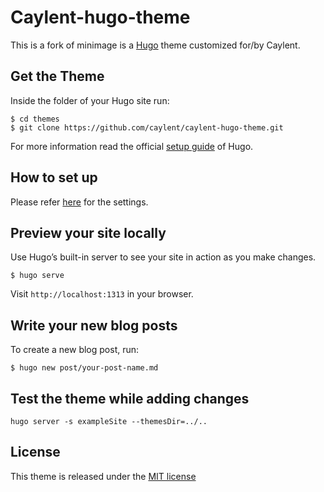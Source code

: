 # Caylent-hugo-theme

This is a fork of minimage is a [Hugo](https://gohugo.io) theme customized for/by Caylent.

## Get the Theme
Inside the folder of your Hugo site run:
```
$ cd themes
$ git clone https://github.com/caylent/caylent-hugo-theme.git
```

For more information read the official [setup guide](https://gohugo.io/overview/installing/) of Hugo.

## How to set up
Please refer [here](https://github.com/caylent/caylent-hugo-theme/blob/master/exampleSite/config.toml) for the settings.

## Preview your site locally
Use Hugo’s built-in server to see your site in action as you make changes.

```
$ hugo serve
```

Visit ``http://localhost:1313`` in your browser.

## Write your new blog posts
To create a new blog post, run:

```
$ hugo new post/your-post-name.md
```

## Test the theme while adding changes
```
hugo server -s exampleSite --themesDir=../..
```

## License
This theme is released under the [MIT license](https://github.com/caylent/blob/master/LICENSE.md)
